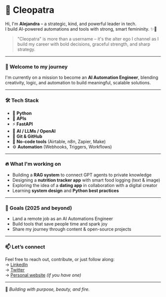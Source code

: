 # 👑 Cleopatra

Hi, I'm **Alejandra** – a strategic, kind, and powerful leader in tech.  
I build AI-powered automations and tools with strong, smart femininity. ✨🐍  

> "Cleopatra" is more than a username – it's the alter ego I channel as I build my career with bold decisions, graceful strength, and sharp strategy.

---

### 🧭 Welcome to my journey

I'm currently on a mission to become an **AI Automation Engineer**, blending creativity, logic, and automation to build meaningful, scalable solutions.

---

### 🛠️ Tech Stack

- 🐍 **Python**
- 🔗 **APIs**
- ⚡ **FastAPI**
- 🧠 **AI / LLMs / OpenAI**
- 🧰 **Git & GitHub**
- 🧩 **No-code tools** (Airtable, n8n, Zapier, Make)
- ⚙️ **Automation** (Webhooks, Triggers, Workflows)

---

### 🔥 What I'm working on

- Building a **RAG system** to connect GPT agents to private knowledge  
- Designing a **nutrition tracker app** with smart food logging (text & image)  
- Exploring the idea of a **dating app** in collaboration with a digital creator  
- Learning **system design** and **Python best practices**

---

### 🎯 Goals (2025 and beyond)

- Land a remote job as an AI Automations Engineer  
- Build tools that save people time and spark joy  
- Share my journey through content & open-source projects  

---

### 📫 Let’s connect

Feel free to reach out, contribute, or just follow along:  
→ [LinkedIn](https://www.linkedin.com/in/tuusuario)  
→ [Twitter](https://twitter.com/tuusuario)  
→ [Personal website](https://tusitio.com) _(if you have one)_

---

🧿 *Building with purpose, beauty, and fire.*

